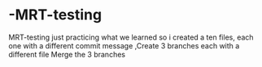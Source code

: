 # -MRT-testing
 MRT-testing
just practicing what we learned so i created a ten files, each one  with a different commit message ,Create 3 branches each with a different file
Merge the 3 branches
